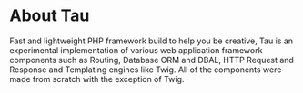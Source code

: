 # About Tau
Fast and lightweight PHP framework build to help you be creative, Tau is an experimental implementation of various web application framework components such as Routing, Database ORM and DBAL, HTTP Request and Response and Templating engines like Twig. All of the components were made from scratch with the exception of Twig.
